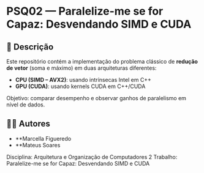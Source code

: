# PSQ02 — Paralelize-me se for Capaz: Desvendando SIMD e CUDA

## 📌 Descrição
Este repositório contém a implementação do problema clássico de **redução de vetor** (soma e máximo) em duas arquiteturas diferentes:

- **CPU (SIMD – AVX2)**: usando intrínsecas Intel em C++  
- **GPU (CUDA)**: usando kernels CUDA em C++/CUDA

Objetivo: comparar desempenho e observar ganhos de paralelismo em nível de dados.

## 👨‍💻 Autores

- **Marcella Figueredo 
- **Mateus Soares

Disciplina: Arquitetura e Organização de Computadores 2
Trabalho: Paralelize-me se for Capaz: Desvendando SIMD e CUDA


